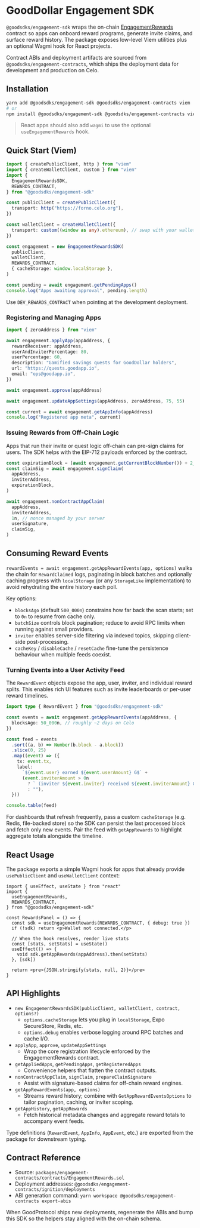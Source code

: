 # GoodDollar Engagement SDK

`@goodsdks/engagement-sdk` wraps the on-chain [EngagementRewards](../engagement-contracts/contracts/EngagementRewards.sol) contract so apps can onboard reward programs, generate invite claims, and surface reward history. The package exposes low-level Viem utilities plus an optional Wagmi hook for React projects.

Contract ABIs and deployment artifacts are sourced from `@goodsdks/engagement-contracts`, which ships the deployment data for development and production on Celo.

## Installation

```bash
yarn add @goodsdks/engagement-sdk @goodsdks/engagement-contracts viem
# or
npm install @goodsdks/engagement-sdk @goodsdks/engagement-contracts viem
```

> React apps should also add `wagmi` to use the optional `useEngagementRewards` hook.

## Quick Start (Viem)

```ts
import { createPublicClient, http } from "viem"
import { createWalletClient, custom } from "viem"
import {
  EngagementRewardsSDK,
  REWARDS_CONTRACT,
} from "@goodsdks/engagement-sdk"

const publicClient = createPublicClient({
  transport: http("https://forno.celo.org"),
})

const walletClient = createWalletClient({
  transport: custom((window as any).ethereum), // swap with your wallet transport
})

const engagement = new EngagementRewardsSDK(
  publicClient,
  walletClient,
  REWARDS_CONTRACT,
  { cacheStorage: window.localStorage },
)

const pending = await engagement.getPendingApps()
console.log("Apps awaiting approval", pending.length)
```

Use `DEV_REWARDS_CONTRACT` when pointing at the development deployment.

### Registering and Managing Apps

```ts
import { zeroAddress } from "viem"

await engagement.applyApp(appAddress, {
  rewardReceiver: appAddress,
  userAndInviterPercentage: 80,
  userPercentage: 60,
  description: "Gamified savings quests for GoodDollar holders",
  url: "https://quests.goodapp.io",
  email: "ops@goodapp.io",
})

await engagement.approve(appAddress)

await engagement.updateAppSettings(appAddress, zeroAddress, 75, 55)

const current = await engagement.getAppInfo(appAddress)
console.log("Registered app meta", current)
```

### Issuing Rewards from Off-Chain Logic

Apps that run their invite or quest logic off-chain can pre-sign claims for users. The SDK helps with the EIP-712 payloads enforced by the contract.

```ts
const expirationBlock = (await engagement.getCurrentBlockNumber()) + 2_000n
const claimSig = await engagement.signClaim(
  appAddress,
  inviterAddress,
  expirationBlock,
)

await engagement.nonContractAppClaim(
  appAddress,
  inviterAddress,
  1n, // nonce managed by your server
  userSignature,
  claimSig,
)
```

## Consuming Reward Events

`rewardEvents = await engagement.getAppRewardEvents(app, options)` walks the chain for `RewardClaimed` logs, paginating in block batches and optionally caching progress with `localStorage` (or any `StorageLike` implementation) to avoid rehydrating the entire history each poll.

Key options:

- `blocksAgo` (default `500_000n`) constrains how far back the scan starts; set to `0n` to resume from cache only.
- `batchSize` controls block pagination; reduce to avoid RPC limits when running against small providers.
- `inviter` enables server-side filtering via indexed topics, skipping client-side post-processing.
- `cacheKey` / `disableCache` / `resetCache` fine-tune the persistence behaviour when multiple feeds coexist.

### Turning Events into a User Activity Feed

The `RewardEvent` objects expose the app, user, inviter, and individual reward splits. This enables rich UI features such as invite leaderboards or per-user reward timelines.

```ts
import type { RewardEvent } from "@goodsdks/engagement-sdk"

const events = await engagement.getAppRewardEvents(appAddress, {
  blocksAgo: 50_000n, // roughly ~2 days on Celo
})

const feed = events
  .sort((a, b) => Number(b.block - a.block))
  .slice(0, 25)
  .map((event) => ({
    tx: event.tx,
    label:
      `${event.user} earned ${event.userAmount} G$` +
      (event.inviterAmount > 0n
        ? ` (inviter ${event.inviter} received ${event.inviterAmount} G$)`
        : ""),
  }))

console.table(feed)
```

For dashboards that refresh frequently, pass a custom `cacheStorage` (e.g. Redis, file-backed store) so the SDK can persist the last processed block and fetch only new events. Pair the feed with `getAppRewards` to highlight aggregate totals alongside the timeline.

## React Usage

The package exports a simple Wagmi hook for apps that already provide `usePublicClient` and `useWalletClient` context:

```tsx
import { useEffect, useState } from "react"
import {
  useEngagementRewards,
  REWARDS_CONTRACT,
} from "@goodsdks/engagement-sdk"

const RewardsPanel = () => {
  const sdk = useEngagementRewards(REWARDS_CONTRACT, { debug: true })
  if (!sdk) return <p>Wallet not connected.</p>

  // When the hook resolves, render live stats
  const [stats, setStats] = useState()
  useEffect(() => {
    void sdk.getAppRewards(appAddress).then(setStats)
  }, [sdk])

  return <pre>{JSON.stringify(stats, null, 2)}</pre>
}
```

## API Highlights

- `new EngagementRewardsSDK(publicClient, walletClient, contract, options?)`
  - `options.cacheStorage` lets you plug in `localStorage`, Expo SecureStore, Redis, etc.
  - `options.debug` enables verbose logging around RPC batches and cache I/O.
- `applyApp`, `approve`, `updateAppSettings`
  - Wrap the core registration lifecycle enforced by the EngagementRewards contract.
- `getAppliedApps`, `getPendingApps`, `getRegisteredApps`
  - Convenience helpers that flatten the contract outputs.
- `nonContractAppClaim`, `signClaim`, `prepareClaimSignature`
  - Assist with signature-based claims for off-chain reward engines.
- `getAppRewardEvents(app, options)`
  - Streams reward history; combine with `GetAppRewardEventsOptions` to tailor pagination, caching, or inviter scoping.
- `getAppHistory`, `getAppRewards`
  - Fetch historical metadata changes and aggregate reward totals to accompany event feeds.

Type definitions (`RewardEvent`, `AppInfo`, `AppEvent`, etc.) are exported from the package for downstream typing.

## Contract Reference

- Source: `packages/engagement-contracts/contracts/EngagementRewards.sol`
- Deployment addresses: `@goodsdks/engagement-contracts/ignition/deployments`
- ABI generation command: `yarn workspace @goodsdks/engagement-contracts export-abis`

When GoodProtocol ships new deployments, regenerate the ABIs and bump this SDK so the helpers stay aligned with the on-chain schema.
